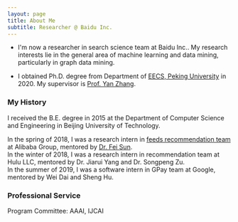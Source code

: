 ```yaml
---
layout: page
title: About Me
subtitle: Researcher @ Baidu Inc.
---
```


- I'm now a researcher in search science team at Baidu Inc.. My research interests lie in the general area of machine learning and data mining, particularly in graph data mining.

- I obtained Ph.D. degree from Department of [EECS, Peking University](https://eecs.pku.edu.cn/) in 2020. My supervisor is [Prof. Yan Zhang](http://www.cis.pku.edu.cn/jzyg/szdw/zy.htm).

### My History

I received the B.E. degree in 2015 at the Department of Computer Science and Engineering in Beijing University of Technology.

In the spring of 2018, I was a research intern in [feeds recommendation team](https://alirec.github.io/team/) at Alibaba Group, mentored by [Dr. Fei Sun](http://ofey.me/).  
In the winter of 2018, I was a research intern in recommendation team at Hulu LLC, mentored by Dr. Jiarui Yang and Dr. Songpeng Zu.  
In the summer of 2019, I was a software intern in GPay team at Google, mentored by Wei Dai and Sheng Hu.

### Professional Service

Program Committee: AAAI, IJCAI

